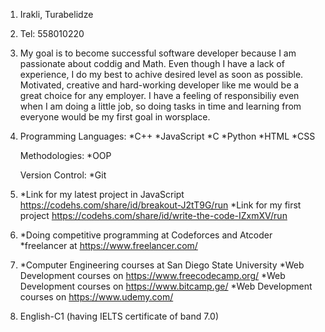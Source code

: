 1. Irakli, Turabelidze
2. Tel: 558010220
3.  My goal is to become successful software developer because I am passionate about coddig 
    and Math. Even though I have a lack of experience, I do my best to achive desired 
    level as soon as possible. Motivated, creative and hard-working developer like me
    would be a great choice for any employer. I have a feeling of responsibiliy even when I am 
    doing a little job, so doing tasks in time and learning from everyone would be my first goal in worsplace.
4.  Programming Languages:
        *C++
        *JavaScript
        *C
        *Python
        *HTML
        *CSS

    Methodologies:
        *OOP

    Version Control:
        *Git
5. 
    *Link for my latest project in JavaScript https://codehs.com/share/id/breakout-J2tT9G/run
    *Link for my first project https://codehs.com/share/id/write-the-code-IZxmXV/run
6.
    *Doing competitive programming at Codeforces and Atcoder
    *freelancer at https://www.freelancer.com/
7.  
    *Computer Engineering courses at San Diego State University
    *Web Development courses on https://www.freecodecamp.org/
    *Web Development courses on https://www.bitcamp.ge/
    *Web Development courses on https://www.udemy.com/

8. English-C1 (having IELTS certificate of band 7.0)
